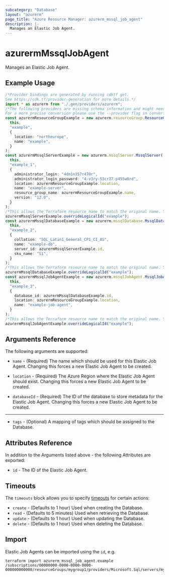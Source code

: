 ```yaml
---
subcategory: "Database"
layout: "azurerm"
page_title: "Azure Resource Manager: azurerm_mssql_job_agent"
description: |-
  Manages an Elastic Job Agent.
---
```


# azurermMssqlJobAgent

Manages an Elastic Job Agent.

## Example Usage

```typescript
/*Provider bindings are generated by running cdktf get.
See https://cdk.tf/provider-generation for more details.*/
import * as azurerm from "./.gen/providers/azurerm";
/*The following providers are missing schema information and might need manual adjustments to synthesize correctly: azurerm.
For a more precise conversion please use the --provider flag in convert.*/
const azurermResourceGroupExample = new azurerm.resourceGroup.ResourceGroup(
  this,
  "example",
  {
    location: "northeurope",
    name: "example",
  }
);
const azurermMssqlServerExample = new azurerm.mssqlServer.MssqlServer(
  this,
  "example_1",
  {
    administrator_login: "4dm1n157r470r",
    administrator_login_password: "4-v3ry-53cr37-p455w0rd",
    location: azurermResourceGroupExample.location,
    name: "example-server",
    resource_group_name: azurermResourceGroupExample.name,
    version: "12.0",
  }
);
/*This allows the Terraform resource name to match the original name. You can remove the call if you don't need them to match.*/
azurermMssqlServerExample.overrideLogicalId("example");
const azurermMssqlDatabaseExample = new azurerm.mssqlDatabase.MssqlDatabase(
  this,
  "example_2",
  {
    collation: "SQL_Latin1_General_CP1_CI_AS",
    name: "example-db",
    server_id: azurermMssqlServerExample.id,
    sku_name: "S1",
  }
);
/*This allows the Terraform resource name to match the original name. You can remove the call if you don't need them to match.*/
azurermMssqlDatabaseExample.overrideLogicalId("example");
const azurermMssqlJobAgentExample = new azurerm.mssqlJobAgent.MssqlJobAgent(
  this,
  "example_3",
  {
    database_id: azurermMssqlDatabaseExample.id,
    location: azurermResourceGroupExample.location,
    name: "example-job-agent",
  }
);
/*This allows the Terraform resource name to match the original name. You can remove the call if you don't need them to match.*/
azurermMssqlJobAgentExample.overrideLogicalId("example");

```

## Arguments Reference

The following arguments are supported:

*   `name` - (Required) The name which should be used for this Elastic Job Agent. Changing this forces a new Elastic Job Agent to be created.

*   `location` - (Required) The Azure Region where the Elastic Job Agent should exist. Changing this forces a new Elastic Job Agent to be created.

*   `databaseId` - (Required) The ID of the database to store metadata for the Elastic Job Agent. Changing this forces a new Elastic Job Agent to be created.

***

* `tags` - (Optional) A mapping of tags which should be assigned to the Database.

## Attributes Reference

In addition to the Arguments listed above - the following Attributes are exported:

* `id` - The ID of the Elastic Job Agent.

## Timeouts

The `timeouts` block allows you to specify [timeouts](https://www.terraform.io/language/resources/syntax#operation-timeouts) for certain actions:

* `create` - (Defaults to 1 hour) Used when creating the Database.
* `read` - (Defaults to 5 minutes) Used when retrieving the Database.
* `update` - (Defaults to 1 hour) Used when updating the Database.
* `delete` - (Defaults to 1 hour) Used when deleting the Database.

## Import

Elastic Job Agents can be imported using the `id`, e.g.

```console
terraform import azurerm_mssql_job_agent.example /subscriptions/00000000-0000-0000-0000-000000000000/resourceGroups/mygroup1/providers/Microsoft.Sql/servers/myserver1/jobAgents/myjobagent1
```
